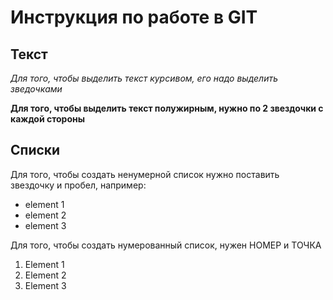 # Инструкция по работе в GIT

## Текст 

*Для того, чтобы выделить текст курсивом, его надо выделить зведочками*

**Для того, чтобы выделить текст полужирным, нужно по 2 звездочки с каждой стороны**

## Списки

Для того, чтобы создать ненумерной список нужно поставить звездочку и пробел, например:
* element 1
* element 2
* element 3

Для того, чтобы создать нумерованный список, нужен НОМЕР и ТОЧКА

1. Element 1
2. Element 2
3. Element 3

